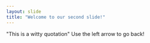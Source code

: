 ```yaml
---
layout: slide
title: "Welcome to our second slide!"
---
```

"This is a witty quotation"
Use the left arrow to go back!
